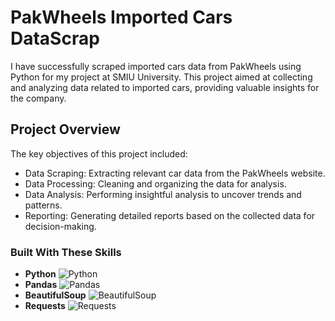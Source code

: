 # PakWheels Imported Cars DataScrap 
I have successfully scraped imported cars data from PakWheels using Python for my project at SMIU University. This project aimed at collecting and analyzing data related to imported cars, providing valuable insights for the company.

## Project Overview
The key objectives of this project included:

- Data Scraping: Extracting relevant car data from the PakWheels website.
- Data Processing: Cleaning and organizing the data for analysis.
- Data Analysis: Performing insightful analysis to uncover trends and patterns.
- Reporting: Generating detailed reports based on the collected data for decision-making.

### Built With These Skills

- **Python**  ![Python](https://img.shields.io/badge/Python-3776AB?style=for-the-badge&logo=python&logoColor=white)
- **Pandas**  ![Pandas](https://img.shields.io/badge/Pandas-150458?style=for-the-badge&logo=pandas&logoColor=white)
- **BeautifulSoup**  ![BeautifulSoup](https://img.shields.io/badge/BeautifulSoup-FA4616?style=for-the-badge&logo=python&logoColor=white)
- **Requests**  ![Requests](https://img.shields.io/badge/Requests-FF4F00?style=for-the-badge&logo=requests&logoColor=white)
